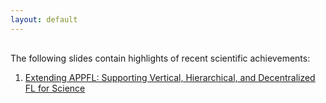```yaml
---
layout: default
---
```


<div style="margin-top: 30px; margin-bottom: 30px; text-align: left; max-width: 800px; margin-left: auto; margin-right: auto;">

The following slides contain highlights of recent scientific achievements:

1. [Extending APPFL: Supporting Vertical, Hierarchical, and Decentralized FL for Science](CCGrid-2025-submitted.pdf)

</div>
